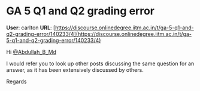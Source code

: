 # GA 5 Q1 and Q2 grading error

**User**: carlton
**URL**: [https://discourse.onlinedegree.iitm.ac.in/t/ga-5-q1-and-q2-grading-error/140233/4](https://discourse.onlinedegree.iitm.ac.in/t/ga-5-q1-and-q2-grading-error/140233/4)

Hi [@Abdullah\_B\_Md](/u/abdullah_b_md)

I would refer you to look up other posts discussing the same question for an answer, as it has been extensively discussed by others.

Regards

